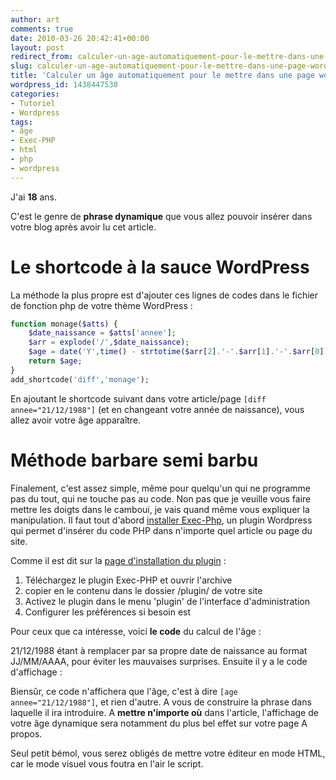 ```yaml
---
author: art
comments: true
date: 2010-03-26 20:42:41+00:00
layout: post
redirect_from: calculer-un-age-automatiquement-pour-le-mettre-dans-une-page-wordpress/
slug: calculer-un-age-automatiquement-pour-le-mettre-dans-une-page-wordpress
title: 'Calculer un âge automatiquement pour le mettre dans une page wordpress '
wordpress_id: 1438447530
categories:
- Tutoriel
- Wordpress
tags:
- âge
- Exec-PHP
- html
- php
- wordpress
---
```


J'ai **18** ans.

C'est le genre de **phrase dynamique** que vous allez pouvoir insérer dans votre blog après avoir lu cet article.


# Le shortcode à la sauce WordPress


La méthode la plus propre est d'ajouter ces lignes de codes dans le fichier de fonction php de votre thème WordPress :



```php    
function monage($atts) {
	$date_naissance = $atts['annee'];
	$arr = explode('/',$date_naissance);
	$age = date('Y',time() - strtotime($arr[2].'-'.$arr[1].'-'.$arr[0])) - 1970;
	return $age;
}
add_shortcode('diff','monage');
```    



En ajoutant le shortcode suivant dans votre article/page `[diff annee="21/12/1988"]` (et en changeant votre année de naissance), vous allez avoir votre âge apparaître.



# Méthode barbare semi barbu


Finalement, c'est assez simple, même pour quelqu'un qui ne programme pas du tout, qui ne touche pas au code. Non pas que je veuille vous faire mettre les doigts dans le camboui, je vais quand même vous expliquer la manipulation. Il faut tout d'abord [installer Exec-Php](http://wordpress.org/extend/plugins/exec-php/), un plugin Wordpress qui permet d'insérer du code PHP dans n'importe quel article ou page du site.

Comme il est dit sur la [page d'installation du plugin](http://wordpress.org/extend/plugins/exec-php/installation/) :

1. Téléchargez le plugin Exec-PHP et ouvrir l'archive
2. copier en le contenu dans le dossier /plugin/ de votre site
3. Activez le plugin dans le menu 'plugin' de l'interface d'administration
4. Configurer les préférences si besoin est

Pour ceux que ca intéresse, voici **le code** du calcul de l'âge :



21/12/1988 étant à remplacer par sa propre date de naissance au format JJ/MM/AAAA, pour éviter les mauvaises surprises. Ensuite il y a le code d'affichage :



Biensûr, ce code n'affichera que l'âge, c'est à dire `[age annee="21/12/1988"]`, et rien d'autre. A vous de construire la phrase dans laquelle il ira introduire. A **mettre n'importe où** dans l'article, l'affichage de votre âge dynamique sera notamment du plus bel effet sur votre page A propos.

Seul petit bémol, vous serez obligés de mettre votre éditeur en mode HTML, car le mode visuel vous foutra en l'air le script.
